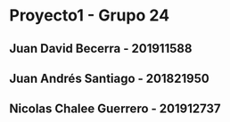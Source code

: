 # Proyecto1 - Grupo 24
##  Juan David Becerra - 201911588 
##  Juan Andrés Santiago - 201821950
##  Nicolas Chalee Guerrero - 201912737 
